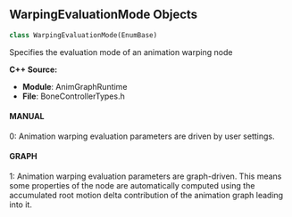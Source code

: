 ## WarpingEvaluationMode Objects

```python
class WarpingEvaluationMode(EnumBase)
```

Specifies the evaluation mode of an animation warping node

**C++ Source:**

- **Module**: AnimGraphRuntime
- **File**: BoneControllerTypes.h

<a id="unreal.WarpingEvaluationMode.MANUAL"></a>

#### MANUAL

0: Animation warping evaluation parameters are driven by user settings.

<a id="unreal.WarpingEvaluationMode.GRAPH"></a>

#### GRAPH

1: Animation warping evaluation parameters are graph-driven. This means some
properties of the node are automatically computed using the accumulated
root motion delta contribution of the animation graph leading into it.

<a id="unreal.WarpingVectorMode"></a>